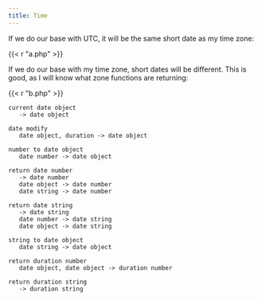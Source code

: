 ```yaml
---
title: Time
---
```


If we do our base with UTC, it will be the same short date as my time zone:

{{< r "a.php" >}}

If we do our base with my time zone, short dates will be different. This is
good, as I will know what zone functions are returning:

{{< r "b.php" >}}

~~~
current date object
   -> date object

date modify
   date object, duration -> date object

number to date object
   date number -> date object

return date number
   -> date number
   date object -> date number
   date string -> date number

return date string
   -> date string
   date number -> date string
   date object -> date string

string to date object
   date string -> date object

return duration number
   date object, date object -> duration number

return duration string
   -> duration string
~~~
